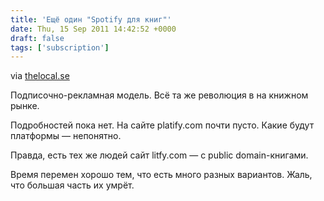 ```yaml
---
title: 'Ещё один "Spotify для книг"'
date: Thu, 15 Sep 2011 14:42:52 +0000
draft: false
tags: ['subscription']
---
```



via [thelocal.se](http://www.thelocal.se/36152/20110915/)

Подписочно-рекламная модель. Всё та же революция в на книжном рынке.

Подробностей пока нет. На сайте platify.com почти пусто. Какие будут платформы — непонятно.

Правда, есть тех же людей сайт litfy.com — c public domain-книгами.

Время перемен хорошо тем, что есть много разных вариантов. Жаль, что большая часть их умрёт.